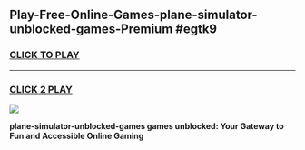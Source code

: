 
## Play-Free-Online-Games-plane-simulator-unblocked-games-Premium #egtk9
<h3>
<a href="https://premium.freeplayer.one?title=plane-simulator-unblocked-games&ref=8M">CLICK TO PLAY</a></h3>
<hr>

<h3>
<a href="https://premium.freeplayer.one?title=plane-simulator-unblocked-games&ref=8M">CLICK 2 PLAY</a>
  
</h3>

<a href="https://premium.freeplayer.one?title=plane-simulator-unblocked-games&ref=8M"><img src="https://clearcache.store/games.png"></a>


**plane-simulator-unblocked-games games unblocked: Your Gateway to Fun and Accessible Online Gaming**
